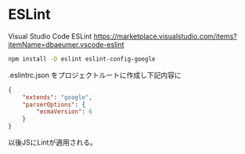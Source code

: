# ESLint

Visual Studio Code ESLint
https://marketplace.visualstudio.com/items?itemName=dbaeumer.vscode-eslint



```bash
npm install -D eslint eslint-config-google
```

.eslintrc.json をプロジェクトルートに作成し下記内容に
```json
{
    "extends": "google",
    "parserOptions": {
        "ecmaVersion": 6
    }
}
```

以後JSにLintが適用される。